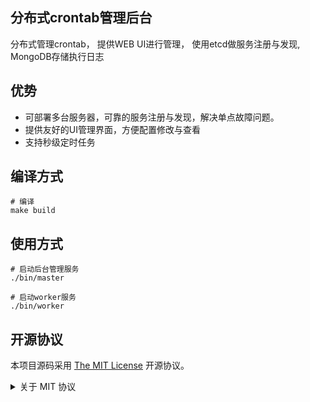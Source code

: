 ## 分布式crontab管理后台
分布式管理crontab， 提供WEB UI进行管理，
使用etcd做服务注册与发现, MongoDB存储执行日志

## 优势
- 可部署多台服务器，可靠的服务注册与发现，解决单点故障问题。
- 提供友好的UI管理界面，方便配置修改与查看
- 支持秒级定时任务

## 编译方式
```shell
# 编译
make build
```

## 使用方式
```
# 启动后台管理服务
./bin/master

# 启动worker服务
./bin/worker
```

## 开源协议

本项目源码采用 [The MIT License](https://opensource.org/licenses/MIT) 开源协议。
<details>
<summary>关于 MIT 协议</summary>

> MIT 协议可能是几大开源协议中最宽松的一个，核心条款是：
>
> 该软件及其相关文档对所有人免费，可以任意处置，包括使用，复制，修改，合并，发表，分发，再授权，或者销售。唯一的限制是，软件中必须包含上述版 权和许可提示。
>
> 这意味着：
> - 你可以自由使用，复制，修改，可以用于自己的项目。
> - 可以免费分发或用来盈利。
> - 唯一的限制是必须包含许可声明。
>
> MIT 协议是所有开源许可中最宽松的一个，除了必须包含许可声明外，再无任何限制。
>
> *以上文字来自 [五种开源协议GPL,LGPL,BSD,MIT,Apache](https://www.oschina.net/question/54100_9455) 。*
</details> 